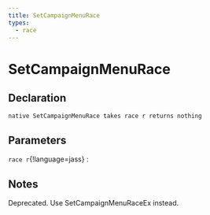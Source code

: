 ```yaml
---
title: SetCampaignMenuRace
types:
  - race
---
```


# SetCampaignMenuRace

## Declaration

```jass
native SetCampaignMenuRace takes race r returns nothing
```

## Parameters
`race r`{!language=jass}
: 

## Notes 
Deprecated. Use SetCampaignMenuRaceEx instead.
